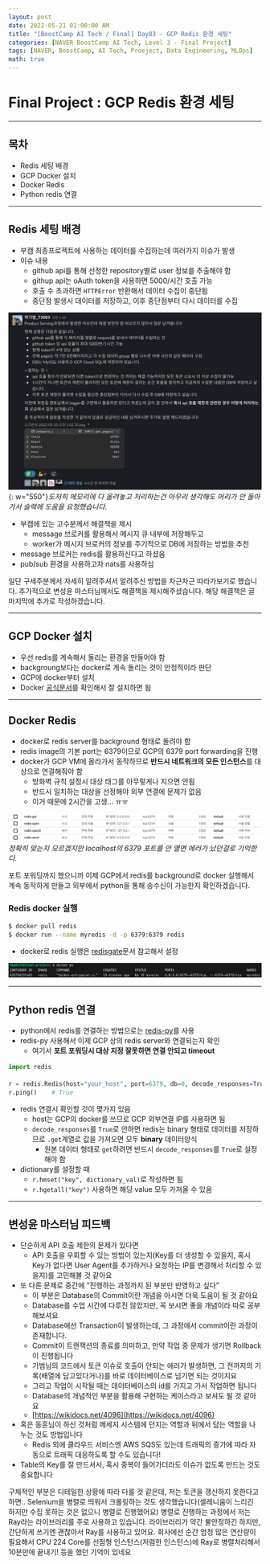 ```yaml
---
layout: post
date: 2022-05-21 01:00:00 AM
title: "[BoostCamp AI Tech / Final] Day83 - GCP Redis 환경 세팅"
categories: [NAVER BoostCamp AI Tech, Level 3 - Final Project]
tags: [NAVER, BoostCamp, AI Tech, Proeject, Data Engineering, MLOps]
math: true
---
```

# Final Project : GCP Redis 환경 세팅

---

## 목차

- Redis 세팅 배경
- GCP Docker 설치
- Docker Redis
- Python redis 연결

---

## Redis 세팅 배경

- 부캠 최종프로젝트에 사용하는 데이터를 수집하는데 여러가지 이슈가 발생
- 이슈 내용
  - github api를 통해 선정한 repository별로 user 정보를 추출해야 함
  - githup api는 oAuth token을 사용하면 5000/시간 호출 가능
  - 호출 수 초과하면 `HTTPError` 반환해서 데이터 수집이 중단됨
  - 중단점 발생시 데이터를 저장하고, 이후 중단점부터 다시 데이터를 수집

![](/image/boostcamp/project/issue.png){: w="550"}*도저히 메모리에 다 올려놓고 처리하는건 아무리 생각해도 머리가 안 돌아가서 슬랙에 도움을 요청했습니다.*

- 부캠에 있는 고수분께서 해결책을 제시
  - message 브로커를 활용해서 메시지 큐 내부에 저장해두고 
  - worker가 메시지 브로커의 정보를 주기적으로 DB에 저장하는 방법을 추천
- message 브로커는 redis를 활용하신다고 하셨음
- pub/sub 환경을 사용하고자 nats를 사용하심

일단 구세주분께서 자세히 알려주셔서 알려주신 방법을 차근차근 따라가보기로 했습니다. 추가적으로 변성윤 마스터님께서도 해결책을 제시해주셨습니다. 해당 해결책은 글 마지막에 추가로 작성하겠습니다.

---

## GCP Docker 설치

- 우선 redis를 계속해서 돌리는 환경을 만들어야 함
- backgroung보다는 docker로 계속 돌리는 것이 안정적이라 판단
- GCP에 docker부터 설치
- Docker [공식문서](https://docs.docker.com/engine/install/ubuntu/)를 확인해서 잘 설치하면 됨

---

## Docker Redis

- docker로 redis server를 background 형태로 돌려야 함
- redis image의 기본 port는 6379이므로 GCP의 6379 port forwarding을 진행
- docker가 GCP VM에 올라가서 동작하므로 **반드시 네트워크의 모든 인스턴스**를 대상으로 연결해줘야 함
  - 방화벽 규칙 설정시 대상 태그를 아무렇게나 지으면 안됨
  - 반드시 일치하는 대상을 선정해야 외부 연결에 문제가 없음
  - 이거 때문에 2시간을 고생... ㅠㅠ

![](/image/boostcamp/project/port.png)*정확히 맞는지 모르겠지만 localhost의 6379 포트를 안 열면 에러가 났던걸로 기억한다.*

포트 포워딩까지 했으니까 이제 GCP에서 redis를 background로 docker 실행해서 계속 동작하게 만들고 외부에서 python을 통해 송수신이 가능한지 확인하겠습니다.

### Redis docker 실행

```sh
$ docker pull redis
$ docker run --name myredis -d -p 6379:6379 redis
```

- docker로 redis 실행은 [redisgate](http://redisgate.kr/redis/education/docker_intro.php)문서 참고해서 설정

![](/image/boostcamp/project/docker_redis.png)

---

## Python redis 연결

- python에서 redis를 연결하는 방법으로는 [redis-py](https://github.com/redis/redis-py)를 사용
- redis-py 사용해서 이제 GCP 상의 redis server와 연결되는지 확인
  - 여기서 **포트 포워딩시 대상 지정 잘못하면 연결 안되고 timeout**

```python
import redis

r = redis.Redis(host="your_host", port=6379, db=0, decode_responses=True)
r.ping()    # True
```

- redis 연결시 확인할 것이 몇가지 있음
  - host는 GCP의 docker를 쓰므로 GCP 외부연결 IP를 사용하면 됨
  - `decode_responses`를 `True`로 안하면 redis는 binary 형태로 데이터를 저장하므로 `.get`계열로 값을 가져오면 모두 **binary** 데이터양식
    - 원본 데이터 형태로 `get`하려면 반드시 `decode_responses`를 `True`로 설정해야 함
- dictionary를 설정할 때
  - `r.hmset("key", dictionary_val)`로 작성하면 됨
  - `r.hgetall("key")` 사용하면 해당 value 모두 가져올 수 있음

---

## 변성윤 마스터님 피드백

- 단순하게 API 호출 제한의 문제가 있다면
  - API 호출을 우회할 수 있는 방법이 있는지(Key를 더 생성할 수 있을지, 혹시 Key가 없다면 User Agent를 추가하거나 요청하는 IP를 변경해서 처리할 수 있을지)를 고민해볼 것 같아요
- 또 다른 문제로 중간에 “진행하는 과정까지 된 부분만 반영하고 싶다”
  - 이 부분은 Database의 Commit이란 개념을 아시면 더욱 도움이 될 것 같아요
  - Database를 수업 시간에 다루진 않았지만, 꼭 보시면 좋을 개념이라 따로 공부해보셔요
  - Database에선 Transaction이 발생하는데, 그 과정에서 commit이란 과정이 존재합니다.
  - Commit이 트랜잭션의 종료를 의미하고, 만약 작업 중 문제가 생기면 Rollback이 진행됩니다
  - 기범님의 코드에서 토큰 이슈로 호출이 안되는 에러가 발생하면, 그 전까지의 기록(배열에 담고있다거나)를 바로 데이터베이스로 넘기면 되는 것이지요
  - 그리고 작업이 시작될 때는 데이터베이스의 id를 가지고 가서 작업하면 됩니다
  - Database의 개념적인 부분을 활용해 구현하는 케이스라고 보셔도 될 것 같아요
  - [https://wikidocs.net/4096](https://wikidocs.net/4096)
- 혹은 동훈님이 하신 것처럼 메세지 시스템에 던지는 역할과 뒤에서 담는 역할을 나누는 것도 방법입니다
  - Redis 외에 클라우드 서비스엔 AWS SQS도 있는데 트래픽의 증가에 따라 자동으로 트래픽 대응하도록 할 수도 있습니다!
- Table의 Key를 잘 만드셔서, 혹시 중복이 들어가더라도 이슈가 없도록 만드는 것도 중요합니다

구체적인 부분은 디테일한 상황에 따라 다를 것 같은데, 저는 토큰을 갱신하지 못한다고 하면.. Selenium을 병렬로 띄워서 크롤링하는 것도 생각했습니다(셀레니움이 느리긴 하지만 수집 못하는 것은 없으니 병렬로 진행했어요)
병렬로 진행하는 과정에서 저는 Ray라는 라이브러리를 주로 사용하고 있습니다. 라이브러리가 약간 불안정하긴 하지만, 간단하게 쓰기엔 괜찮아서 Ray를 사용하고 있어요. 회사에선 순간 엄청 많은 연산량이 필요해서 CPU 224 Core를 선점형 인스턴스(저렴한 인스턴스)에 Ray로 병렬처리해서 10분만에 끝내기! 등을 했던 기억이 있네요